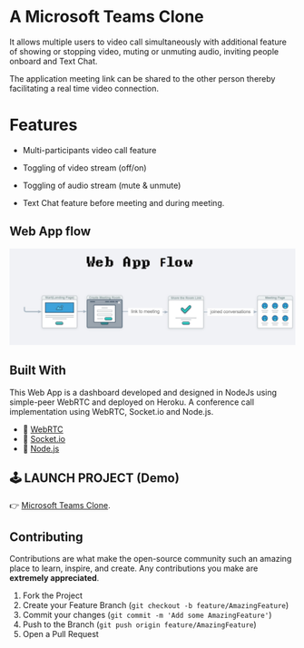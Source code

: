 # A Microsoft Teams Clone

It allows multiple users to video call simultaneously with additional feature of showing or stopping video, muting or unmuting audio, inviting people onboard and Text Chat.

The application meeting link can be shared to the other person thereby facilitating a real time video connection.

# Features
- Multi-participants video call feature
- Toggling of video stream (off/on)
- Toggling of audio stream (mute & unmute)

- Text Chat feature before meeting and during meeting.


## Web App flow

![Web app flow image](/src/assets/images/WebAppFlow.jpg)

## Built With

This Web App is a dashboard developed and designed in NodeJs using simple-peer WebRTC and deployed on Heroku. A conference call implementation using WebRTC, Socket.io and Node.js. 

* 🔗 [WebRTC](https://webrtc.org/)
* 🔗 [Socket.io](https://github.com/socketio/socket.io)
* 🔗 [Node.js](https://nodejs.org/)



## 🕹 LAUNCH PROJECT (Demo)
👉 [Microsoft Teams Clone](https://chat.1410inc.xyz).


## Contributing

Contributions are what make the open-source community such an amazing place to learn, inspire, and create. Any contributions you make are **extremely appreciated**.

1. Fork the Project
2. Create your Feature Branch (`git checkout -b feature/AmazingFeature`)
3. Commit your changes (`git commit -m 'Add some AmazingFeature'`)
4. Push to the Branch (`git push origin feature/AmazingFeature`)
5. Open a Pull Request